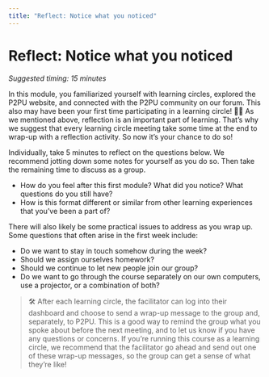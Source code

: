 ```yaml
---
title: "Reflect: Notice what you noticed"
---
```

# Reflect: Notice what you noticed

*Suggested timing: 15 minutes* 

In this module, you familiarized yourself with learning circles, explored the P2PU website, and connected with the P2PU community on our forum. This also may have been your first time participating in a learning circle! 🎉🎉 As we mentioned above, reflection is an important part of learning. That’s why we suggest that every learning circle meeting take some time at the end to wrap-up with a reflection activity. So now it’s your chance to do so! 

Individually, take 5 minutes to reflect on the questions below. We recommend jotting down some notes for yourself as you do so. Then take the remaining time to discuss as a group.
- How do you feel after this first module? What did you notice? What questions do you still have?
- How is this format different or similar from other learning experiences that you’ve been a part of?


There will also likely be some practical issues to address as you wrap up. Some questions that often arise in the first week include:
- Do we want to stay in touch somehow during the week?
- Should we assign ourselves homework?
- Should we continue to let new people join our group?
- Do we want to go through the course separately on our own computers, use a projector, or a combination of both?


> 🛠️ After each learning circle, the facilitator can log into their dashboard and choose to send a wrap-up message to the group and, separately, to P2PU. This is a good way to remind the group what you spoke about before the next meeting, and to let us know if you have any questions or concerns. If you’re running this course as a learning circle, we recommend that the facilitator go ahead and send out one of these wrap-up messages, so the group can get a sense of what they’re like!
